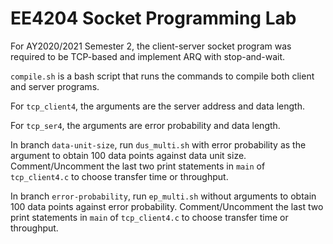 # EE4204 Socket Programming Lab

For AY2020/2021 Semester 2, the client-server socket program was required to be TCP-based and implement ARQ with stop-and-wait.

`compile.sh` is a bash script that runs the commands to compile both client and server programs.

For `tcp_client4`, the arguments are the server address and data length.

For `tcp_ser4`, the arguments are error probability and data length.

In branch `data-unit-size`, run `dus_multi.sh` with error probability as the argument to obtain 100 data points against data unit size. Comment/Uncomment the last two print statements in `main` of `tcp_client4.c` to choose transfer time or throughput.

In branch `error-probability`, run `ep_multi.sh` without arguments to obtain 100 data points against error probability. Comment/Uncomment the last two print statements in `main` of `tcp_client4.c` to choose transfer time or throughput.
